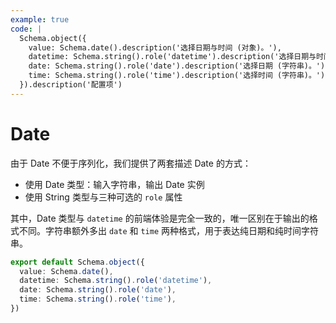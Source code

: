 ```yaml
---
example: true
code: |
  Schema.object({
    value: Schema.date().description('选择日期与时间 (对象)。'),
    datetime: Schema.string().role('datetime').description('选择日期与时间 (字符串)。'),
    date: Schema.string().role('date').description('选择日期 (字符串)。'),
    time: Schema.string().role('time').description('选择时间 (字符串)。'),
  }).description('配置项')
---
```


# Date

由于 Date 不便于序列化，我们提供了两套描述 Date 的方式：

- 使用 Date 类型：输入字符串，输出 Date 实例
- 使用 String 类型与三种可选的 `role` 属性

其中，Date 类型与 `datetime` 的前端体验是完全一致的，唯一区别在于输出的格式不同。字符串额外多出 `date` 和 `time` 两种格式，用于表达纯日期和纯时间字符串。

```ts
export default Schema.object({
  value: Schema.date(),
  datetime: Schema.string().role('datetime'),
  date: Schema.string().role('date'),
  time: Schema.string().role('time'),
})
```

